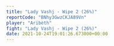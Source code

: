 ```yaml
---
title: "Lady Vashj - Wipe 2 (26%)"
reportCode: "BNhy3GwzCKJA89Vn"
player: "Aribèth"
fight: "Lady Vashj - Wipe 2 (26%)"
date: 2021-10-24T19:01:26.673000+00:00
---
```

